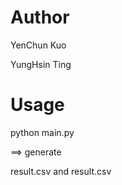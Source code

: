 # Author
YenChun Kuo

YungHsin Ting

# Usage

python main.py

==> generate

result.csv and result.csv 
